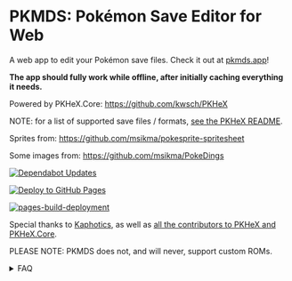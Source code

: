 # PKMDS: Pokémon Save Editor for Web

A web app to edit your Pokémon save files. Check it out at [pkmds.app](https://pkmds.app/)!

**The app should fully work while offline, after initially caching everything it needs.**

Powered by PKHeX.Core: https://github.com/kwsch/PKHeX

NOTE: for a list of supported save files / formats, [see the PKHeX README](https://github.com/codemonkey85/PKHeX?tab=readme-ov-file#readme).

Sprites from: https://github.com/msikma/pokesprite-spritesheet

Some images from: https://github.com/msikma/PokeDings

[![Dependabot Updates](https://github.com/codemonkey85/PKMDS-Blazor/actions/workflows/dependabot/dependabot-updates/badge.svg)](https://github.com/codemonkey85/PKMDS-Blazor/actions/workflows/dependabot/dependabot-updates)

[![Deploy to GitHub Pages](https://github.com/codemonkey85/PKMDS-Blazor/actions/workflows/main.yml/badge.svg)](https://github.com/codemonkey85/PKMDS-Blazor/actions/workflows/main.yml)

[![pages-build-deployment](https://github.com/codemonkey85/PKMDS-Blazor/actions/workflows/pages/pages-build-deployment/badge.svg)](https://github.com/codemonkey85/PKMDS-Blazor/actions/workflows/pages/pages-build-deployment)

Special thanks to [Kaphotics](https://github.com/kwsch/), as well as [all the contributors to PKHeX and PKHeX.Core](https://github.com/kwsch/PKHeX/graphs/contributors).

PLEASE NOTE: PKMDS does not, and will never, support custom ROMs.

<details>
  <summary>FAQ</summary>

Q: What is PKMDS?

A: PKMDS is a web app that allows you to edit your Pokémon save files. It is powered by PKHeX.Core, which is a .NET Core library that can read and write Pokémon save files.

Q: What is PKHeX?

A: PKHeX is a Windows application that allows you to edit your Pokémon save files. PKMDS is a web app that is powered by PKHeX.Core, which is a .NET Core library that can read and write Pokémon save files.

Q: What is PKHeX.Core?

A: PKHeX.Core is a .NET Core library that can read and write Pokémon save files. It is used by PKMDS to read and write Pokémon save files.

Q: What is a Pokémon save file?

A: A Pokémon save file is a file that contains the data for a Pokémon game. It contains information about the player's progress in the game, as well as the Pokémon that the player has caught.

Q: What games are supported by PKMDS?

A: PKMDS currently supports the following games:
- Pokémon Scarlet and Violet
- Pokémon Legends: Arceus
- Pokémon Brilliant Diamond and Shining Pearl
- Pokémon Sword and Shield
- Pokémon Let's Go Pikachu and Eevee
- Pokémon Ultra Sun and Ultra Moon
- Pokémon Sun and Moon
- Pokémon Omega Ruby and Alpha Sapphire
- Pokémon X and Y
- Pokémon Black 2 and White 2
- Pokémon Black and White
- Pokémon HeartGold and SoulSilver
- Pokémon Platinum
- Pokémon Diamond and Pearl
- Pokémon XD: Gale of Darkness
- Pokémon Emerald
- Pokémon FireRed and LeafGreen
- Pokémon Box: Ruby and Sapphire
- Pokémon Colosseum
- Pokémon Ruby and Sapphire
- Pokémon Crystal
- Pokémon Stadium 2
- Pokémon Gold and Silver
- Pokémon Stadium
- Pokémon Yellow
- Pokémon Red and Blue
- Pokémon Green

Q: How do I use PKMDS?

A: To use PKMDS, simply upload your Pokémon save file to the web app. You can then edit the save file using the web app's interface. Once you are done editing the save file, you can download the modified save file and use it with your game.

Q: Is PKMDS free to use?

A: Yes, PKMDS is free to use. You can use it to edit your Pokémon save files without any cost.

Q: Can I trust PKMDS with my save files?

A: PKMDS is an open-source project, which means that you can inspect the source code to see how it works. The source code for PKMDS is available on GitHub, so you can see exactly what the web app is doing with your save files.

Q: Can I contribute to PKMDS?

A: Yes, you can contribute to PKMDS by submitting bug reports, feature requests, or code changes. The source code for PKMDS is available on GitHub, so you can fork the repository and make changes to the code.

Q: Who created PKMDS?

A: PKMDS was created by codemonkey85, who is a software developer with a passion for Pokémon games. The web app is powered by PKHeX.Core, which is a .NET Core library that can read and write Pokémon save files. PKHeX.Core was created and is maintained by Kaphotics. The sprites used in PKMDS are from the pokesprite-spritesheet repository, which is maintained by msikma.

Q: How can I contact the creator of PKMDS?

A: You can contact the creator of PKMDS by sending an email to [michael@bondcodes.com](mailto:michael@bondcodes.com?subject=PKMDS%20for%20Web). You can also reach out to the creator on GitHub by opening an issue on the PKMDS repository.

Q: How can I support PKMDS?

A: You can support PKMDS by starring the project on GitHub, sharing it with your friends, or contributing to the project by submitting bug reports, feature requests, or code changes.

Q: What are the system requirements for PKMDS?

A: PKMDS is a web app, so it can be used on any device that has a web browser. You can use PKMDS on a desktop computer, laptop, tablet, or smartphone. Please note that the app runs best in Google Chrome or Chromium-based browsers - I've noticed some UI bugs in Safari for instance.

Q: Can I use PKMDS on my mobile device?

A: Yes, you can use PKMDS on your mobile device. The web app is designed to be responsive, so it will work on any device that has a web browser.

Q: Can I use PKMDS on my Nintendo Switch?

A: No, you cannot use PKMDS on your Nintendo Switch. The web app is designed to be used on devices that have a web browser, such as a desktop computer, laptop, tablet, or smartphone.

Q: Can I use PKMDS on my Mac?

A: Yes, you can use PKMDS on your Mac. The web app is designed to be used on any device that has a web browser, including Mac computers.

</details>
